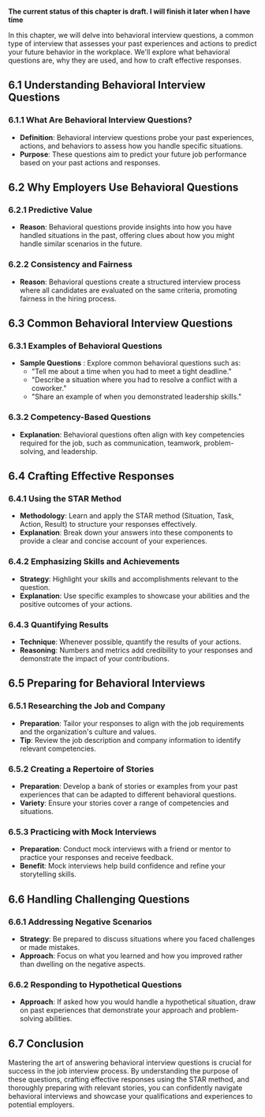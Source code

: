 **The current status of this chapter is draft. I will finish it later when I have time**

In this chapter, we will delve into behavioral interview questions, a common type of interview that assesses your past experiences and actions to predict your future behavior in the workplace. We'll explore what behavioral questions are, why they are used, and how to craft effective responses.

6.1 **Understanding Behavioral Interview Questions**
----------------------------------------------------

### 6.1.1 **What Are Behavioral Interview Questions?**

* **Definition**: Behavioral interview questions probe your past experiences, actions, and behaviors to assess how you handle specific situations.
* **Purpose**: These questions aim to predict your future job performance based on your past actions and responses.

6.2 **Why Employers Use Behavioral Questions**
----------------------------------------------

### 6.2.1 **Predictive Value**

* **Reason**: Behavioral questions provide insights into how you have handled situations in the past, offering clues about how you might handle similar scenarios in the future.

### 6.2.2 **Consistency and Fairness**

* **Reason**: Behavioral questions create a structured interview process where all candidates are evaluated on the same criteria, promoting fairness in the hiring process.

6.3 **Common Behavioral Interview Questions**
---------------------------------------------

### 6.3.1 **Examples of Behavioral Questions**

* **Sample Questions** : Explore common behavioral questions such as:
  * "Tell me about a time when you had to meet a tight deadline."
  * "Describe a situation where you had to resolve a conflict with a coworker."
  * "Share an example of when you demonstrated leadership skills."

### 6.3.2 **Competency-Based Questions**

* **Explanation**: Behavioral questions often align with key competencies required for the job, such as communication, teamwork, problem-solving, and leadership.

6.4 **Crafting Effective Responses**
------------------------------------

### 6.4.1 **Using the STAR Method**

* **Methodology**: Learn and apply the STAR method (Situation, Task, Action, Result) to structure your responses effectively.
* **Explanation**: Break down your answers into these components to provide a clear and concise account of your experiences.

### 6.4.2 **Emphasizing Skills and Achievements**

* **Strategy**: Highlight your skills and accomplishments relevant to the question.
* **Explanation**: Use specific examples to showcase your abilities and the positive outcomes of your actions.

### 6.4.3 **Quantifying Results**

* **Technique**: Whenever possible, quantify the results of your actions.
* **Reasoning**: Numbers and metrics add credibility to your responses and demonstrate the impact of your contributions.

6.5 **Preparing for Behavioral Interviews**
-------------------------------------------

### 6.5.1 **Researching the Job and Company**

* **Preparation**: Tailor your responses to align with the job requirements and the organization's culture and values.
* **Tip**: Review the job description and company information to identify relevant competencies.

### 6.5.2 **Creating a Repertoire of Stories**

* **Preparation**: Develop a bank of stories or examples from your past experiences that can be adapted to different behavioral questions.
* **Variety**: Ensure your stories cover a range of competencies and situations.

### 6.5.3 **Practicing with Mock Interviews**

* **Preparation**: Conduct mock interviews with a friend or mentor to practice your responses and receive feedback.
* **Benefit**: Mock interviews help build confidence and refine your storytelling skills.

6.6 **Handling Challenging Questions**
--------------------------------------

### 6.6.1 **Addressing Negative Scenarios**

* **Strategy**: Be prepared to discuss situations where you faced challenges or made mistakes.
* **Approach**: Focus on what you learned and how you improved rather than dwelling on the negative aspects.

### 6.6.2 **Responding to Hypothetical Questions**

* **Approach**: If asked how you would handle a hypothetical situation, draw on past experiences that demonstrate your approach and problem-solving abilities.

6.7 **Conclusion**
------------------

Mastering the art of answering behavioral interview questions is crucial for success in the job interview process. By understanding the purpose of these questions, crafting effective responses using the STAR method, and thoroughly preparing with relevant stories, you can confidently navigate behavioral interviews and showcase your qualifications and experiences to potential employers.
